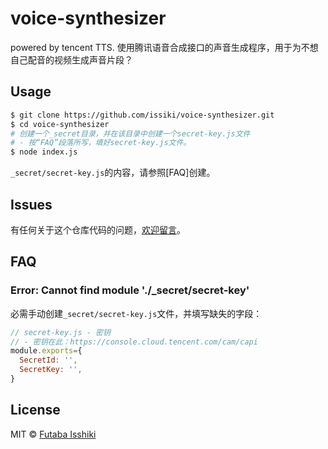 # voice-synthesizer
powered by tencent TTS. 使用腾讯语音合成接口的声音生成程序，用于为不想自己配音的视频生成声音片段？

## Usage
```bash
$ git clone https://github.com/issiki/voice-synthesizer.git
$ cd voice-synthesizer
# 创建一个_secret目录，并在该目录中创建一个secret-key.js文件
# - 按“FAQ”段落所写，填好secret-key.js文件。
$ node index.js
```
`_secret/secret-key.js`的内容，请参照[FAQ]创建。

## Issues
有任何关于这个仓库代码的问题，[欢迎留言](https://github.com/issiki/voice-synthesizer/issues)。

## FAQ
### Error: Cannot find module './_secret/secret-key'
必需手动创建`_secret/secret-key.js`文件，并填写缺失的字段：
```javascript
// secret-key.js - 密钥
// - 密钥在此：https://console.cloud.tencent.com/cam/capi
module.exports={
  SecretId: '',
  SecretKey: '',
}
```

## License
MIT &copy; [Futaba Isshiki](https://futaba.love "一色双葉的笔记")